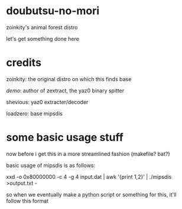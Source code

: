 # doubutsu-no-mori
zoinkity's animal forest distro

let's get something done here

# credits
zoinkity: the original distro on which this finds base

_demo_: author of zextract, the yaz0 binary spitter

shevious: yaz0 extracter/decoder

loadzero: base mipsdis

# some basic usage stuff
now before i get this in a more streamlined fashion (makefile?  bat?)

basic usage of mipsdis is as follows:

xxd -o 0x80000000 -c 4 -g 4 input.dat | awk '{print $1,$2}' | ./mipsdis >output.txt -

so when we eventually make a python script or something for this, it'll follow this format
